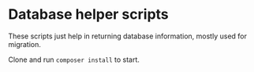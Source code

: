 # Database helper scripts

These scripts just help in returning database information, mostly used for migration.

Clone and run `composer install` to start.
